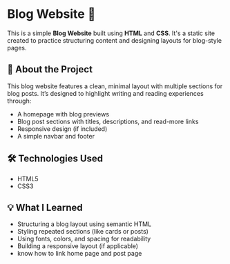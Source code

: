 # Blog Website 📝

This is a simple **Blog Website** built using **HTML** and **CSS**. It's a static site created to practice structuring content and designing layouts for blog-style pages.

## 📌 About the Project

This blog website features a clean, minimal layout with multiple sections for blog posts. It’s designed to highlight writing and reading experiences through:

- A homepage with blog previews
- Blog post sections with titles, descriptions, and read-more links
- Responsive design (if included)
- A simple navbar and footer

## 🛠️ Technologies Used

- HTML5
- CSS3

## 💡 What I Learned

- Structuring a blog layout using semantic HTML
- Styling repeated sections (like cards or posts)
- Using fonts, colors, and spacing for readability
- Building a responsive layout (if applicable)
- know how to link home page and post page
